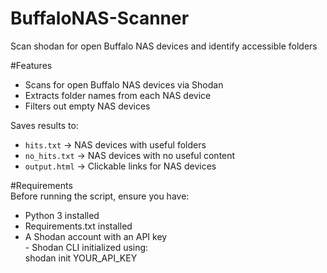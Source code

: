 # BuffaloNAS-Scanner
Scan shodan for open Buffalo NAS devices and identify accessible folders

#Features  
  - Scans for open Buffalo NAS devices via Shodan
  - Extracts folder names from each NAS device 
  - Filters out empty NAS devices
    
  Saves results to:  
   - `hits.txt` → NAS devices with useful folders  
   - `no_hits.txt` → NAS devices with no useful content  
   - `output.html` → Clickable links for NAS devices  

#Requirements  
  Before running the script, ensure you have:
   - Python 3 installed
   - Requirements.txt installed
   - A Shodan account with an API key  
    - Shodan CLI initialized using:  
          shodan init YOUR_API_KEY
